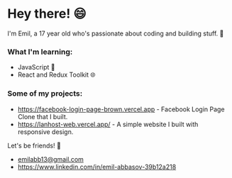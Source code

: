 # Hey there! 😄

I'm Emil, a 17 year old who's passionate about coding and building stuff. 🚀

### What I'm learning:
* JavaScript 🚀
* React and Redux Toolkit 🌐

### Some of my projects:
* https://facebook-login-page-brown.vercel.app - Facebook Login Page Clone that I built. 
* https://lanhost-web.vercel.app/ - A simple website I built with responsive design.

Let's be friends! 🤝
* emilabb13@gmail.com
* https://www.linkedin.com/in/emil-abbasov-39b12a218
